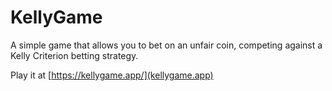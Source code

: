 # KellyGame

A simple game that allows you to bet on an unfair coin, competing against a Kelly Criterion betting strategy.

Play it at [https://kellygame.app/](kellygame.app)

